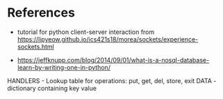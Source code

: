 # References
* tutorial for python client-server interaction from https://lipyeow.github.io/ics421s18/morea/sockets/experience-sockets.html

* https://jeffknupp.com/blog/2014/09/01/what-is-a-nosql-database-learn-by-writing-one-in-python/


HANDLERS - Lookup table for operations: put, get, del, store, exit
DATA - dictionary containing key value